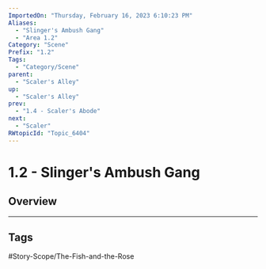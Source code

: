 ```yaml
---
ImportedOn: "Thursday, February 16, 2023 6:10:23 PM"
Aliases:
  - "Slinger's Ambush Gang"
  - "Area 1.2"
Category: "Scene"
Prefix: "1.2"
Tags:
  - "Category/Scene"
parent:
  - "Scaler's Alley"
up:
  - "Scaler's Alley"
prev:
  - "1.4 - Scaler's Abode"
next:
  - "Scaler"
RWtopicId: "Topic_6404"
---
```

# 1.2 - Slinger's Ambush Gang
## Overview

---
## Tags
#Story-Scope/The-Fish-and-the-Rose

